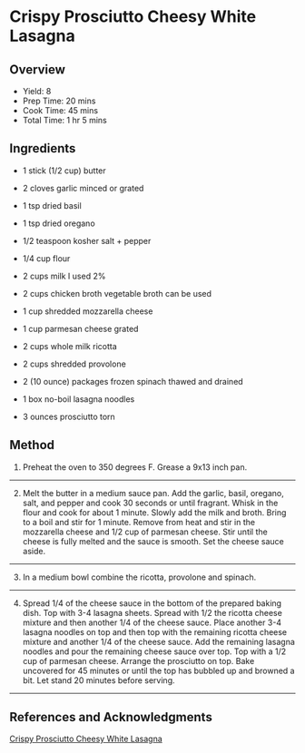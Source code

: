 # Crispy Prosciutto Cheesy White Lasagna

## Overview

- Yield: 8
- Prep Time: 20 mins
- Cook Time: 45 mins
- Total Time: 1 hr 5 mins

## Ingredients

- 1 stick (1/2 cup) butter

- 2 cloves garlic minced or grated

- 1 tsp dried basil

- 1 tsp dried oregano

- 1/2 teaspoon kosher salt + pepper

- 1/4 cup flour

- 2 cups milk I used 2%

- 2 cups chicken broth vegetable broth can be used

- 1 cup shredded mozzarella cheese

- 1 cup parmesan cheese grated

- 2 cups whole milk ricotta

- 2 cups shredded provolone

- 2 (10 ounce) packages frozen spinach thawed and drained

- 1 box no-boil lasagna noodles

- 3 ounces prosciutto torn

## Method

1. Preheat the oven to 350 degrees F. Grease a 9x13 inch pan.
---

2. Melt the butter in a medium sauce pan. Add the garlic, basil, oregano, salt, and pepper and cook 30 seconds or until fragrant. Whisk in the flour and cook for about 1 minute. Slowly add the milk and broth. Bring to a boil and stir for 1 minute. Remove from heat and stir in the mozzarella cheese and 1/2 cup of parmesan cheese. Stir until the cheese is fully melted and the sauce is smooth. Set the cheese sauce aside.
---

3. In a medium bowl combine the ricotta, provolone and spinach.
---

4. Spread 1/4 of the cheese sauce in the bottom of the prepared baking dish. Top with 3-4 lasagna sheets. Spread with 1/2 the ricotta cheese mixture and then another 1/4 of the cheese sauce. Place another 3-4 lasagna noodles on top and then top with the remaining ricotta cheese mixture and another 1/4 of the cheese sauce. Add the remaining lasagna noodles and pour the remaining cheese sauce over top. Top with a 1/2 cup of parmesan cheese. Arrange the prosciutto on top. Bake uncovered for 45 minutes or until the top has bubbled up and browned a bit. Let stand 20 minutes before serving.
---

## References and Acknowledgments

[Crispy Prosciutto Cheesy White Lasagna](https://www.halfbakedharvest.com/crispy-prosciutto-cheesy-white-lasagna/)
